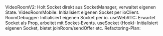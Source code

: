 VideoRoomV2: Holt Socket direkt aus SocketManager, verwaltet eigenen State.
VideoRoomMobile: Initialisiert eigenen Socket per ioClient.
RoomDebugger: Initialisiert eigenen Socket per io.
useWebRTC: Erwartet Socket als Prop, arbeitet mit Socket-Events.
useSocket (Hook): Initialisiert eigenen Socket, bietet joinRoom/sendOffer etc.
Refactoring-Plan: